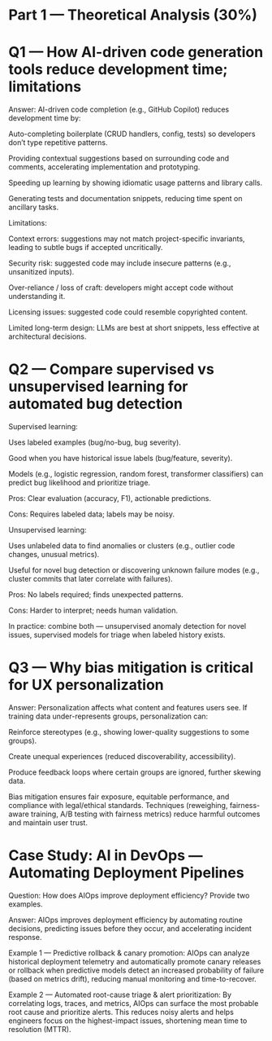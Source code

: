 # Part 1 — Theoretical Analysis (30%)
# Q1 — How AI-driven code generation tools reduce development time; limitations

Answer:
AI-driven code completion (e.g., GitHub Copilot) reduces development time by:

Auto-completing boilerplate (CRUD handlers, config, tests) so developers don’t type repetitive patterns.

Providing contextual suggestions based on surrounding code and comments, accelerating implementation and prototyping.

Speeding up learning by showing idiomatic usage patterns and library calls.

Generating tests and documentation snippets, reducing time spent on ancillary tasks.

Limitations:

Context errors: suggestions may not match project-specific invariants, leading to subtle bugs if accepted uncritically.

Security risk: suggested code may include insecure patterns (e.g., unsanitized inputs).

Over-reliance / loss of craft: developers might accept code without understanding it.

Licensing issues: suggested code could resemble copyrighted content.

Limited long-term design: LLMs are best at short snippets, less effective at architectural decisions.

# Q2 — Compare supervised vs unsupervised learning for automated bug detection

Supervised learning:

Uses labeled examples (bug/no-bug, bug severity).

Good when you have historical issue labels (bug/feature, severity).

Models (e.g., logistic regression, random forest, transformer classifiers) can predict bug likelihood and prioritize triage.

Pros: Clear evaluation (accuracy, F1), actionable predictions.

Cons: Requires labeled data; labels may be noisy.

Unsupervised learning:

Uses unlabeled data to find anomalies or clusters (e.g., outlier code changes, unusual metrics).

Useful for novel bug detection or discovering unknown failure modes (e.g., cluster commits that later correlate with failures).

Pros: No labels required; finds unexpected patterns.

Cons: Harder to interpret; needs human validation.

In practice: combine both — unsupervised anomaly detection for novel issues, supervised models for triage when labeled history exists.

# Q3 — Why bias mitigation is critical for UX personalization

Answer:
Personalization affects what content and features users see. If training data under-represents groups, personalization can:

Reinforce stereotypes (e.g., showing lower-quality suggestions to some groups).

Create unequal experiences (reduced discoverability, accessibility).

Produce feedback loops where certain groups are ignored, further skewing data.

Bias mitigation ensures fair exposure, equitable performance, and compliance with legal/ethical standards. Techniques (reweighing, fairness-aware training, A/B testing with fairness metrics) reduce harmful outcomes and maintain user trust.

# Case Study: AI in DevOps — Automating Deployment Pipelines

Question: How does AIOps improve deployment efficiency? Provide two examples.

Answer:
AIOps improves deployment efficiency by automating routine decisions, predicting issues before they occur, and accelerating incident response.

Example 1 — Predictive rollback & canary promotion:
AIOps can analyze historical deployment telemetry and automatically promote canary releases or rollback when predictive models detect an increased probability of failure (based on metrics drift), reducing manual monitoring and time-to-recover.

Example 2 — Automated root-cause triage & alert prioritization:
By correlating logs, traces, and metrics, AIOps can surface the most probable root cause and prioritize alerts. This reduces noisy alerts and helps engineers focus on the highest-impact issues, shortening mean time to resolution (MTTR).